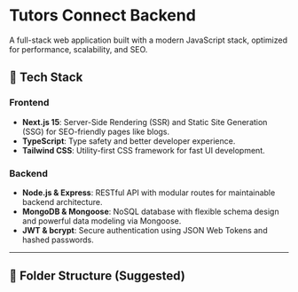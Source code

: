 # Tutors Connect Backend

A full-stack web application built with a modern JavaScript stack, optimized for performance, scalability, and SEO.

## 🚀 Tech Stack

### Frontend
- **Next.js 15**: Server-Side Rendering (SSR) and Static Site Generation (SSG) for SEO-friendly pages like blogs.
- **TypeScript**: Type safety and better developer experience.
- **Tailwind CSS**: Utility-first CSS framework for fast UI development.

### Backend
- **Node.js & Express**: RESTful API with modular routes for maintainable backend architecture.
- **MongoDB & Mongoose**: NoSQL database with flexible schema design and powerful data modeling via Mongoose.
- **JWT & bcrypt**: Secure authentication using JSON Web Tokens and hashed passwords.

---

## 📁 Folder Structure (Suggested)